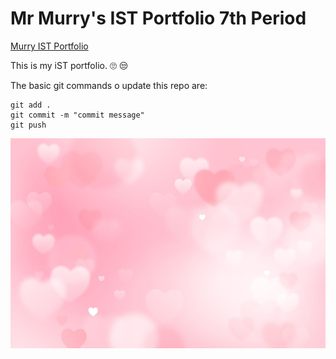 # Mr Murry's IST Portfolio 7th Period

[Murry IST Portfolio](https://github.com/lucyoneill26/ist-portfolio-Lucy.git)

This is my iST portfolio. :roll_eyes: :unamused:

The basic git commands o update this repo are:
```
git add . 
git commit -m "commit message"
git push
```

![heart](valentine.jpg)

